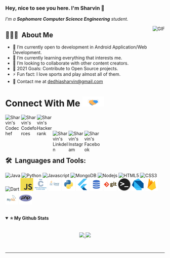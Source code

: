 ### Hey, nice to see you here. I'm Sharvin 👋

<!--
**sharvin18/sharvin18** is a ✨ _special_ ✨ repository because its `README.md` (this file) appears on your GitHub profile.

Here are some ideas to get you started:
-->

<p>
  <em>
    I'm a <b> Sophomore Computer Science Engineering</b> student.
  </em>
</p>
  <img align="right" alt="GIF" src="https://media.giphy.com/media/g06HKnMmtK1aXurndU/giphy.gif" />
    
## 👨🏻‍💻 &nbsp;About Me

- 🔭 I’m currently open to development in Android Application/Web Development.
- 🌱 I’m currently learning everything that interests me.
- 👯 I’m looking to collaborate with other content creators.
- 🥅 2021 Goals: Contribute to Open Source projects.
- ⚡ Fun fact: I love sports and play almost all of them.
- 📧 Contact me at dedhiasharvin@gmail.com

<h1>
  Connect With Me <a target="_blank">
  <img src="https://github.com/sharvin18/sharvin18/blob/main/Handshake.gif" height="32px" style="max-width:100%;">
  </a>
</h1>


<a href="https://www.codechef.com/users/sharvin18" target="_blank">
  <img align="left" alt="Sharvin's Codechef" width="50" src="https://avatars1.githubusercontent.com/u/11960354?s=460&v=4" />
</a>

<a href="https://codeforces.com/profile/sharvin18">
  <img align="left" alt="Sharvin's Codeforces" width="50" src="https://1.bp.blogspot.com/-pBimI1ZhYAA/Wnde0nmCz8I/AAAAAAAABPI/5LZ2y9tBOZIV-pm9KNbyNy3WZJkGS54WgCPcBGAYYCw/s1600/codeforce.png" />
</a>

<a href="https://www.hackerrank.com/MonsterWins">
  <img align="left" alt="Sharvin's Hackerrank" width="50" src="https://upload.wikimedia.org/wikipedia/commons/4/40/HackerRank_Icon-1000px.png" />
</a>

<br />
<br />
<br />

<a href="https://www.linkedin.com/in/sharvin-dedhia" target="_blank">
  <img align="left" alt="Sharvin's LinkdeIn" width="50px" src="https://cdn4.iconfinder.com/data/icons/social-messaging-ui-color-shapes-2-free/128/social-linkedin-circle-512.png" />
</a>

<a href="https://www.instagram.com/sharvin_dedhia/" target="_blank">
  <img align="left" alt="Sharvin's Instagram" width="50px" src="https://cdn2.iconfinder.com/data/icons/instagram-new/512/instagram-logo-color-512.png" />
</a>

<a href="https://www.facebook.com/profile.php?id=100008533545365" target="_blank">
  <img align="left" alt="Sharvin's Facebook" width="50px" src="https://facebookbrand.com/wp-content/uploads/2019/04/f_logo_RGB-Hex-Blue_512.png?w=512&h=512" />
</a>

<br />
<br />
<br />



## 🛠 &nbsp;Languages and Tools:
<img alt="Java" src="https://img.shields.io/badge/-Java-orange?style=for-the-badge&logo=java" height="30">  <img alt="Python" src="https://img.shields.io/badge/-Python-071a52?style=for-the-badge&logo=Python" height="30">  <img alt="Javascript" src="https://img.shields.io/badge/-Javascript-000?style=for-the-badge&logo=javascript" height="30"> <img alt="MongoDB" src="https://img.shields.io/badge/MongoDB%20-%23007ACC.svg?&style=for-the-badge&logo=MongoDB&logoColor=white" height="30">  <img alt="Nodejs" src="https://img.shields.io/badge/-Node-brightgreen?style=for-the-badge&logo=Node.js&logoColor=white" height="30"> <img alt="HTML5" src="https://img.shields.io/badge/html5%20-%23E34F26.svg?&style=for-the-badge&logo=html5&logoColor=white" height="30"> <img alt="CSS3" src="https://img.shields.io/badge/css3%20-%231572B6.svg?&style=for-the-badge&logo=css3&logoColor=white" height="30"> <img alt="Dart" src="https://img.shields.io/badge/dart-%230175C2.svg?&style=for-the-badge&logo=dart&logoColor=white" height="30">
<code><img width="40px" src="https://raw.githubusercontent.com/github/explore/80688e429a7d4ef2fca1e82350fe8e3517d3494d/topics/javascript/javascript.png"></code>
<code><img width="40px" src="https://raw.githubusercontent.com/github/explore/80688e429a7d4ef2fca1e82350fe8e3517d3494d/topics/c/c.png"></code>
<code><img width="40px" src="https://raw.githubusercontent.com/github/explore/80688e429a7d4ef2fca1e82350fe8e3517d3494d/topics/java/java.png"></code>
<code><img width="40px" src="https://raw.githubusercontent.com/github/explore/80688e429a7d4ef2fca1e82350fe8e3517d3494d/topics/python/python.png"></code>
<code><img width="40px" src="https://raw.githubusercontent.com/github/explore/80688e429a7d4ef2fca1e82350fe8e3517d3494d/topics/flutter/flutter.png"></code>
<code><img width="40px" src="https://raw.githubusercontent.com/github/explore/80688e429a7d4ef2fca1e82350fe8e3517d3494d/topics/sql/sql.png"></code>
<code><img width="40px" src="https://raw.githubusercontent.com/github/explore/80688e429a7d4ef2fca1e82350fe8e3517d3494d/topics/git/git.png"></code>
<code><img width="40px" src="https://raw.githubusercontent.com/github/explore/80688e429a7d4ef2fca1e82350fe8e3517d3494d/topics/terminal/terminal.png"></code>
<code><img width="40px" src="https://raw.githubusercontent.com/github/explore/80688e429a7d4ef2fca1e82350fe8e3517d3494d/topics/dart/dart.png"></code>
<code><img width="40px" src="https://raw.githubusercontent.com/github/explore/80688e429a7d4ef2fca1e82350fe8e3517d3494d/topics/firebase/firebase.png"></code>
<code><img width="40px" src="https://raw.githubusercontent.com/github/explore/80688e429a7d4ef2fca1e82350fe8e3517d3494d/topics/mysql/mysql.png"></code>
<code><img width="40px" src="https://raw.githubusercontent.com/github/explore/80688e429a7d4ef2fca1e82350fe8e3517d3494d/topics/php/php.png"></code>

<br />

<details open="">
  <summary><strong>⭐️ My Github Stats</strong></summary>
  <br />
  
  <p align="center">
    <a href="https://github.com/sharvin18">
      <img width="65%" src="https://github-readme-stats.vercel.app/api?username=sharvin18&count_private=true&show_icons=true&theme=tokyonight" />
      <img width="35%" src="https://github-readme-stats.vercel.app/api/top-langs/?username=sharvin18&theme=tokyonight&layout=compact&hide=Jupyter%20Notebook" />
    </a>
  </p>
  
</details>
<br />

---



